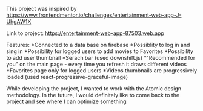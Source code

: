 This project was inspired by https://www.frontendmentor.io/challenges/entertainment-web-app-J-UhgAW1X

Link to project: https://entertainment-web-app-87503.web.app

Features:
*Connected to a data base on firebase
*Possiblity to log in and sing in
*Possibility for logged users to add movies to Favorites
*Possibility to add user thumbnail
*Serach bar (used downshift.js)
*"Recommended for you" on the main page - every time you refresh it draws different videos 
*Favorites page only for logged users
*Videos thumbnails are progressively loaded (used react-progressive-graceful-image)

While developing the project, I wanted to work with the Atomic design methodology.
In the future, I would definitely like to come back to the project and see where I can optimize something 
